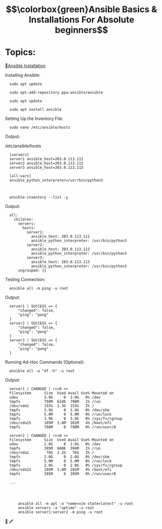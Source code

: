 # $$\colorbox{green}Ansible Basics & Installations For Absolute beginners$$

# Topics: 

   :link:[Ansible Installation](#ansible_installation)  <br />  


<a name="ansible_installation"></a>

Installing Ansible:

      sudo apt update
      
      sudo apt-add-repository ppa:ansible/ansible
      
      sudo apt update

      sudo apt install ansible

Setting Up the Inventory File:

      sudo nano /etc/ansible/hosts

Output:

   /etc/ansible/hosts

      [servers]
      server1 ansible_host=203.0.113.111
      server2 ansible_host=203.0.113.112
      server3 ansible_host=203.0.113.113

      [all:vars]
      ansible_python_interpreter=/usr/bin/python3



      ansible-inventory --list -y

Output:


      all:
        children:
          servers:
            hosts:
              server1:
                ansible_host: 203.0.113.111
                ansible_python_interpreter: /usr/bin/python3
              server2:
                ansible_host: 203.0.113.112
                ansible_python_interpreter: /usr/bin/python3
              server3:
                ansible_host: 203.0.113.113
                ansible_python_interpreter: /usr/bin/python3
          ungrouped: {}


Testing Connection:

      ansible all -m ping -u root
   
   
Output:

      server1 | SUCCESS => {
          "changed": false,
          "ping": "pong"
      }
      server2 | SUCCESS => {
          "changed": false,
          "ping": "pong"
      }
      server3 | SUCCESS => {
          "changed": false,
          "ping": "pong"
      } 

   
Running Ad-Hoc Commands (Optional): 

      ansible all -a "df -h" -u root



Output:

      server1 | CHANGED | rc=0 >>
      Filesystem      Size  Used Avail Use% Mounted on
      udev            3.9G     0  3.9G   0% /dev
      tmpfs           798M  624K  798M   1% /run
      /dev/vda1       155G  2.3G  153G   2% /
      tmpfs           3.9G     0  3.9G   0% /dev/shm
      tmpfs           5.0M     0  5.0M   0% /run/lock
      tmpfs           3.9G     0  3.9G   0% /sys/fs/cgroup
      /dev/vda15      105M  3.6M  101M   4% /boot/efi
      tmpfs           798M     0  798M   0% /run/user/0

      server2 | CHANGED | rc=0 >>
      Filesystem      Size  Used Avail Use% Mounted on
      udev            2.0G     0  2.0G   0% /dev
      tmpfs           395M  608K  394M   1% /run
      /dev/vda1        78G  2.2G   76G   3% /
      tmpfs           2.0G     0  2.0G   0% /dev/shm
      tmpfs           5.0M     0  5.0M   0% /run/lock
      tmpfs           2.0G     0  2.0G   0% /sys/fs/cgroup
      /dev/vda15      105M  3.6M  101M   4% /boot/efi
      tmpfs           395M     0  395M   0% /run/user/0

      ...




          ansible all -m apt -a "name=vim state=latest" -u root
          ansible servers -a "uptime" -u root
          ansible server1:server2 -m ping -u root



:notebook: :pen:








